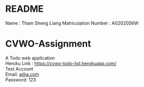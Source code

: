 # README

Name : Tham Sheng Liang
Matriculation Number : A0202056W

# CVWO-Assignment

A Todo web application  
Heroku Link : https://cvwo-todo-list.herokuapp.com/  
Test Account  
Email: a@a.com  
Password: 123
